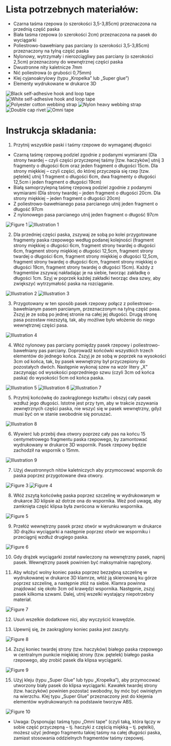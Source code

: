 # Lista potrzebnych materiałów:
* Czarna taśma rzepowa (o szerokości 3,5-3,85cm) przeznaczona na przednią część paska
* Biała taśma rzepowa (o szerokości 2cm) przeznaczona na pasek do wyciągarki
* Poliestrowo-bawełniany pas parciany (o szerokości 3,5-3,85cm) przeznaczony na tylną część paska
* Nylonowy, wytrzymały i nierozciągliwy pas parciany (o szerokości 2,5cm) przeznaczony do wewnętrznej części paska
* Dwustronne nity kaletnicze 7mm
* Nić poliestrowa (o grubości 0,75mm)
* Klej cyjanoakrylowy (typu „Kropelka” lub „Super glue”)
* Elementy wydrukowane w drukarce 3D

![Black self-adhesive hook and loop tape](../assets/instructions/part1.jpg)
![White self-adhesive hook and loop tape](../assets/instructions/part2.jpg)
![Polyester cotton webbing strap](../assets/instructions/part3.jpg)
![Nylon heavy webbing strap](../assets/instructions/part4.jpg)
![Double cap rivet](../assets/instructions/part5.jpg)
![Omni tape](../assets/instructions/part6.jpg)

# Instrukcja składania:
1. Przytnij wszystkie paski i taśmy rzepowe do wymaganej długości
 * Czarną taśmę rzepową podziel zgodnie z podanymi wymiarami (Dla strony twardej – czyli części przyczepnej taśmy [tzw. haczyków]  utnij 3 fragmenty o długości 6cm oraz jeden fragment o długości 15cm. Dla strony miękkiej – czyli części, do której przyczepia się rzep [tzw. pętelek] utnij 1 fragment o długości 6cm, dwa fragmenty o długości 12,5cm i jeden fragment o długości 19cm)
 * Białą samoprzylepną taśmę rzepową podziel zgodnie z podanymi wymiarami (Dla strony twardej – jeden fragment o długości 20cm. Dla strony miękkiej – jeden fragment o długości 20cm)
 * Z poliestrowo-bawełnianego pasa parcianego utnij jeden fragment o długość 97cm
 * Z nylonowego pasa parcianego utnij jeden fragment o długość 97cm

![Figure 1](../assets/instructions/figure1.jpg)
![Illustration 1](../assets/instructions/illustration1.jpg)

2. Dla przedniej części paska, zszywaj ze sobą po kolei przygotowane fragmenty paska rzepowego według podanej kolejności (fragment strony miękkiej o długości 6cm, fragment strony twardej o długości 6cm, fragment strony miękkiej o długości 12,5cm, fragment strony twardej o długości 6cm, fragment strony miękkiej o długości 12,5cm, fragment strony twardej o długości 6cm, fragment strony miękkiej o długości 19cm, fragment strony twardej o długości 15cm). Każdy z fragmentów zszywaj nakładając je na siebie, tworząc zakładkę o długości 1cm. Szyj w poprzek każdej zakładki tworząc dwa szwy, aby zwiększyć wytrzymałość paska na rozciąganie.

![Illustration 2](../assets/instructions/illustration2.jpg)
![Illustration 3](../assets/instructions/illustration3.jpg)

3. Przygotowany w ten sposób pasek rzepowy połącz z poliestrowo-bawełnianym pasem parcianym, przeznaczonym na tylną część pasa. Zszyj je ze sobą po jednej stronie na całej jej długości. Drugą stronę pasa pozostaw niezszytą, tak, aby możliwe było włożenie do niego wewnętrznej części pasa.

![Illustration 4](../assets/instructions/illustration4.jpg)

4. Włóż nylonowy pas parciany pomiędzy pasek rzepowy i poliestrowo-bawełniany pas parciany. Doprowadź końcówki wszystkich trzech elementów do jednego końca.  Zszyj je ze sobą w poprzek na wysokości 3cm od końca, tak, by pasek wewnętrzny był przyczepiony do pozostałych dwóch. Następnie wykonaj szew na wzór litery „X” zaczynając od wysokości poprzedniego szwu (czyli 3cm od końca paska) do wysokości 5cm od końca paska.

![Illustration 5](../assets/instructions/illustration5.jpg)
![Illustration 6](../assets/instructions/illustration6.jpg)
![Illustration 7](../assets/instructions/illustration7.jpg)

5. Przytnij końcówkę do zaokrąglonego kształtu i obszyj cały pasek wzdłuż jego długości. Istotne jest przy tym, aby w trakcie zszywania zewnętrznych części paska, nie wszyć się w pasek wewnętrzny, gdyż musi być on w stanie swobodnie się poruszać.

![Illustration 8](../assets/instructions/illustration8.jpg)

6. Wywierć lub przebij dwa otwory poprzez cały pas na końcu 15 centymetrowego fragmentu paska rzepowego, by zamontować wydrukowany w drukarce 3D wspornik. Pasek rzepowy będzie zachodził na wspornik o 15mm.

![Illustration 9](../assets/instructions/illustration9.jpg)

7. Użyj dwustronnych nitów kaletniczych aby przymocować wspornik do paska poprzez przygotowane dwa otwory.

![Figure 3](../assets/instructions/figure3.jpg)
![Figure 4](../assets/instructions/figure4.jpg)

8. Włóż zszytą końcówkę paska poprzez szczelinę w wydrukowanym w drukarce 3D klipsie aż dotrze ona do wspornika. Weź pod uwagę, aby zamknięta część klipsa była zwrócona w kierunku wspornika.

![Figure 5](../assets/instructions/figure5.jpg)

9. Przełóż wewnętrzny pasek przez otwór w wydrukowanym w drukarce 3D drążku wyciągarki a następnie poprzez otwór we wsporniku i przeciągnij wzdłuż drugiego paska.

![Figure 6](../assets/instructions/figure6.jpg)

10. Gdy drążek wyciągarki został nawleczony na wewnętrzny pasek, napnij pasek. Wewnętrzny pasek powinien być maksymalnie naprężony.

11. Aby włożyć wolny koniec paska poprzez bezzębną szczelinę w wydrukowanej w drukarce 3D klamrze, włóż ją skierowaną ku górze poprzez szczelinę, a następnie złóż na siebie. Klamra powinna znajdować się około 3cm od krawędzi wspornika. Następnie, zszyj pasek kilkoma szwami. Dalej, utnij wszelki wystający niepotrzebny materiał.

![Figure 7](../assets/instructions/figure7.jpg)

12. Usuń wszelkie dodatkowe nici, aby wyczyścić krawędzie.

13. Upewnij się, że zaokrąglony koniec paska jest zaszyty.

![Figure 8](../assets/instructions/figure8.jpg)

14. Zszyj koniec twardej strony (tzw. haczyków) białego paska rzepowego w centralnym punkcie miękkiej strony (tzw. pętelek) białego paska rzepowego, aby zrobić pasek dla klipsa wyciągarki.

![Figure 9](../assets/instructions/figure9.jpg)

15. Użyj kleju (typu „Super Glue” lub typu „Kropelka”), aby przymocować utworzony biały pasek do klipsa wyciągarki. Kawałek twardej strony (tzw. haczyków) powinien pozostać swobodny, by móc być owiniętym na wierzchu. Klej typu „Super Glue” przeznaczony jest do klejenia elementów wydrukowanych na podstawie tworzyw ABS.

![Figure 10](../assets/instructions/figure10.jpg)


* Uwaga: Dysponując taśmą typu „Omni tape” (czyli taką, która łączy w sobie część przyczepną – tj. haczyki z częścią miękką – tj. pętelki), możesz użyć jednego fragmentu takiej taśmy na całej długości paska, zamiast stosowania oddzielnych fragmentów taśmy rzepowej.
